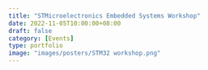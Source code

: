 ```yaml
---
title: "STMicroelectronics Embedded Systems Workshop"
date: 2022-11-05T10:00:00+08:00
draft: false
category: [Events]
type: portfolio
image: "images/posters/STM32 workshop.png"
---
```

